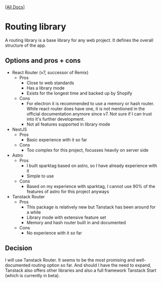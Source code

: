 [[All Docs](../index.md)]

# Routing library

A routing library is a base library for any web project. It defines the overall structure of the app.

## Options and pros + cons

- React Router (v7, successor of Remix)
  - Pros
    - Close to web standards
    - Has a library mode
    - Exists for the longest time and backed up by Shopify
  - Cons
    - For electron it is recommended to use a memory or hash router. While react router does have one, it is not mentioned in the official documentation anymore since v7. Not sure if I can trust into it's further development.
    - Not all features supported in library mode
- NextJS
  - Pros
    - Basic experience with it so far
  - Cons
    - Too complex for this project, focusses heavily on server side
- Astro
  - Pros
    - I built sparktag based on astro, so I have already experience with it
    - Simple to use
  - Cons
    - Based on my experience with sparktag, I cannot use 90% of the features of astro for this project anyways
- Tanstack Router
  - Pros
    - This package is relatively new but Tanstack has been around for a while
    - Library mode with extensive feature set
    - Memory and hash router built in and documented
  - Cons
    - No experience with it so far


## Decision

I will use Tanstack Router. It seems to be the most promising and well-documented routing option so far.
And should I have the need to expand, Tanstack also offers other libraries and also a full framework Tanstack Start (which is currently in beta).